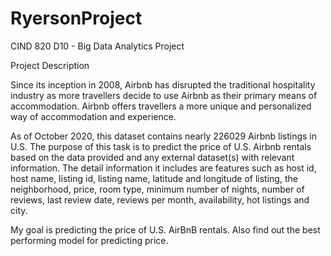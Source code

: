 # RyersonProject
CIND 820 D10 - Big Data Analytics Project

Project Description

Since its inception in 2008, Airbnb has disrupted the traditional hospitality industry as more travellers decide to use Airbnb as their primary means of accommodation. Airbnb offers travellers a more unique and personalized way of accommodation and experience.

As of October 2020, this dataset contains nearly 226029 Airbnb listings in U.S. The purpose of this task is to predict the price of U.S. Airbnb rentals based on the data provided and any external dataset(s) with relevant information. 
The detail information it includes are features such as host id, host name, listing id, listing name, latitude and longitude of listing, the neighborhood, price, room type, minimum number of nights, number of reviews, last review date, reviews per month, availability, hot listings and city.

My goal is predicting the price of U.S. AirBnB rentals.
Also find out the best performing model for predicting price.
